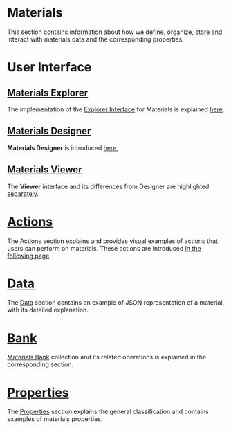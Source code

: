 # Materials

This section contains information about how we define, organize, store and interact with materials data and the corresponding properties.

# User Interface

## [Materials Explorer](ui/explorer.md)

The implementation of the [Explorer Interface](/entities-general/ui/explorer.md) for Materials is explained [here](ui/explorer.md). 

## [Materials Designer](/materials-designer/overview.md)

**Materials Designer** is introduced [here](/materials-designer/overview.md), 

## [Materials Viewer](ui/viewer.md)

The **Viewer** interface and its differences from Designer are highlighted [separately](ui/viewer.md).

# [Actions](actions/overview.md)

The Actions section explains and provides visual examples of actions that users can perform on materials. These actions are introduced [in the following page](actions/overview.md).

# [Data](data.md)

The [Data](data.md) section contains an example of JSON representation of a material, with its detailed explanation.

# [Bank](bank.md)

[Materials Bank](bank.md) collection and its related operations is explained in the corresponding section. 

# [Properties](../properties/overview.md)

The [Properties](../properties/overview.md) section explains the general classification and contains examples of materials properties.
